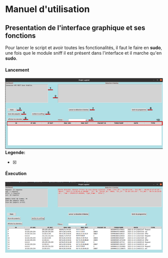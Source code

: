 # Manuel d'utilisation
## Presentation de l'interface graphique et ses fonctions

Pour lancer le script et avoir toutes les fonctionalités, il faut le faire en **sudo**, une fois que le module sniff il est présent dans l'interface et il marche qu'en **sudo**.

#### Lancement
![Alt_text](../images/25.png)
**Legende:**

- [x]

#### Éxecution
![Alt_text](../images/23.png)

